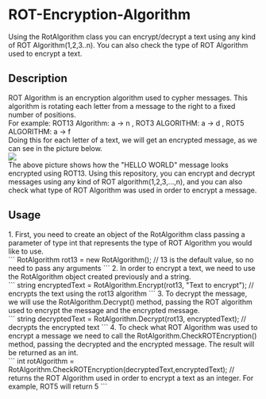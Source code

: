 # ROT-Encryption-Algorithm
Using the RotAlgorithm class you can encrypt/decrypt a text using any kind of ROT Algorithm(1,2,3..n). You can also check the type of ROT Algorithm used to encrypt a text.

<h2>Description</h2>
ROT Algorithm is an encryption algorithm used to cypher messages. This algorithm is rotating each letter from a message to the right to a fixed number of positions.<br/>
For example: ROT13 Algorithm: a -> n , ROT3 ALGORITHM: a -> d , ROT5 ALGORITHM: a -> f<br/>
Doing this for each letter of a text, we will get an encrypted message, as we can see in the picture below.<br/>
<img src="https://i.imgur.com/11YYBkh.png" align="center"/><br/>
The above picture shows how the "HELLO WORLD" message looks encrypted using ROT13.
Using this repository, you can encrypt and decrypt messages using any kind of ROT algorithm(1,2,3,...,n), and you can also check what type of ROT Algorithm was used in order to encrypt a message.
<h2>Usage</h2>
1. First, you need to create an object of the RotAlgorithm class passing a parameter of type int that represents the type of ROT Algorithm you would like to use. <br/>
```
RotAlgorithm rot13 = new RotAlgorithm(); // 13 is the default value, so no need to pass any arguments
```
2. In order to encrypt a text, we need to use the RotAlgorithm object created previously and a string.<br/>
```
string encryptedText = RotAlgorithm.Encrypt(rot13, "Text to encrypt"); // encrypts the text using the rot13 algorithm
```
3. To decrypt the message, we will use the RotAlgorithm.Decrypt() method, passing the ROT algorithm used to encrypt the message and the encrypted message.<br/>
```
string decryptedText = RotAlgorithm.Decrypt(rot13, encryptedText); // decrypts the encrypted text
```
4. To check what ROT Algorithm was used to encrypt a message we need to call the RotAlgorithm.CheckROTEncryption() method, passing the decrypted and the encrypted message. The result will be returned as an int.<br/>
```
int rotAlgorithm = RotAlgorithm.CheckROTEncryption(decryptedText,encryptedText); // returns the ROT Algorithm used in order to encrypt a text as an integer. For example, ROT5 will return 5
```
